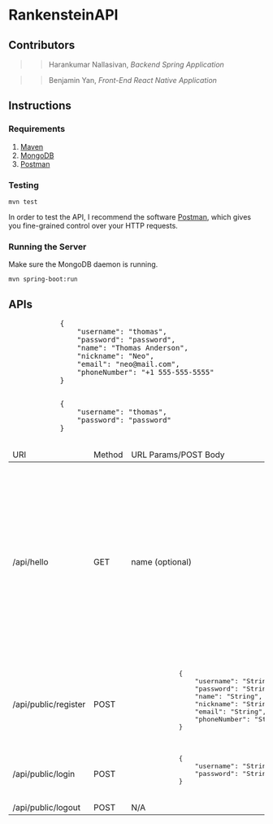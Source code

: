 # RankensteinAPI

## Contributors
>> Harankumar Nallasivan, *Backend Spring Application*

>> Benjamin Yan, *Front-End React Native Application*

## Instructions
### Requirements
1. [Maven](https://maven.apache.org/install.html)
1. [MongoDB](https://www.mongodb.com/download-center?jmp=nav#community)
1. [Postman](https://www.getpostman.com/)
### Testing
`mvn test`

In order to test the API, I recommend the software [Postman](https://www.getpostman.com/), which gives you fine-grained control over your HTTP requests.
### Running the Server
Make sure the MongoDB daemon is running.

`mvn spring-boot:run`

## APIs
<table>
<thead>
    <td>URI</td>
    <td>Method</td>
    <td>URL Params/POST Body</td>
    <td>Examples</td>
    <td>Requirements</td>
</thead>
<tbody>
<tr>
    <td>/api/hello</td>
    <td>GET</td>
    <td>name (optional)</td>
    <td>
        <p>/api/hello</p>
        <pre>
            {
                "data": "Hello, world!",
                "metadata": {
                    "status": 200,
                    "page": 1,
                    "seed": 1,
                    "size": 1
                }
            }
        </pre>
        <p>/api/hello?name=Ben</p>
        <pre>
            "data": "Hello, Ben!",
            "metadata": {
                "status": 200,
                "page": 1,
                "seed": 1,
                "size": 1
            }
        </pre>
    </td>
    <td>Authenticated</td>
</tr>
<tr>
    <td>
        /api/public/register
    </td>
    <td>
        POST
    </td>
    <td>
        <pre>
            {
                "username": "String", // at least 5 characters long, starting with an alphabetical character, all alphanumeric
                "password": "String", // at least 8 characters long, a-z, A-Z, 0-9, ~, !, @, #, $, %, ^, &, or *
                "name": "String", // not empty
                "nickname": "String", // optional
                "email": "String", // valid email address shape
                "phoneNumber": "String" // valid phone number shape
            }    
        </pre>
    </td>
        <pre>
            {
                "username": "thomas",
                "password": "password",
                "name": "Thomas Anderson",
                "nickname": "Neo",
                "email": "neo@mail.com",
                "phoneNumber": "+1 555-555-5555"
            }
        </pre>
    <td>
        Unauthenticated
    </td>
</tr>
<tr>
    <td>
        /api/public/login
    </td>
    <td>
        POST
    </td>
    <td>
        <pre>
            {
                "username": "String", // not empty
                "password": "String", // not empty
            }    
        </pre>
    </td>
        <pre>
            {
                "username": "thomas",
                "password": "password"
            }
        </pre>
    <td>
        Unauthenticated
    </td>
</tr>
<tr>
    <td>
        /api/public/logout
    </td>
    <td>
        POST
    </td>
    <td>
        N/A
    </td>
    <td>
        N/A
    </td>
    <td>
        Authenticated
    </td>
</tr>
</tbody>
</table>
